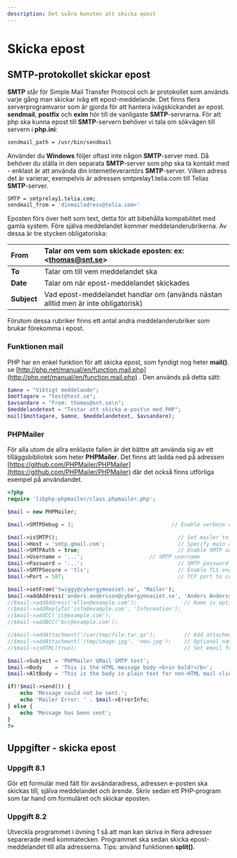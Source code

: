 ```yaml
---
description: Det svåra konsten att skicka epost
---
```


# Skicka epost

## **SMTP-protokollet skickar epost**

**SMTP** står för Simple Mail Transfer Protocol och är protokollet som används varje gång man skickar iväg ett epost-meddelande. Det finns flera serverprogramvaror som är gjorda för att hantera ivägskickandet av epost. **sendmail**, **postfix** och **exim** hör till de vanligaste **SMTP**-servrarna. För att php ska kunna epost till **SMTP**-servern behöver vi tala om sökvägen till servern i **php.ini**:

```bash
sendmail_path = /usr/bin/sendmail
```

Använder du **Windows** följer oftast inte någon **SMTP**-server med. Då behöver du ställa in den separata **SMTP**-server som php ska ta kontakt med - enklast är att använda din internetleverantörs **SMTP**-server. Vilken adress det är varierar, exempelvis är adressen smtprelay1.telia.com till Telias **SMTP**-server.

```bash
SMTP = smtprelay1.telia.com;
sendmail_from = 'dinmailadress@telia.com>'
```

Eposten förs över helt som text, detta för att bibehålla kompabilitet med gamla system. Före själva meddelandet kommer meddelanderubrikerna. Av dessa är tre stycken obligatoriska:

| **From** | Talar om vem som skickade eposten: ex: &lt;thomas@snt.se&gt; |
| :--- | :--- |
| **To** | Talar om till vem meddelandet ska |
| **Date** | Talar om när epost-meddelandet skickades |
| **Subject** | Vad epost-meddelandet handlar om \(används nästan alltid men är inte obligatorisk\) |

Förutom dessa rubriker finns ett antal andra meddelanderubriker som brukar förekomma i epost.

### **Funktionen mail**

PHP har en enkel funktion för att skicka epost, som fyndigt nog heter **mail\(\)**. se [http://php.net/manual/en/function.mail.php](http://php.net/manual/en/function.mail.php) . Den används på detta sätt:

```php
$amne = "Viktigt meddelande";
$mottagare = "test@test.se";
$avsandare = "From: thomas@snt.se\n";
$meddelandetext = "Testar att skicka e-post\n med PHP";
mail($mottagare, $amne, $meddelandetext, $avsandare);
```

### **PHPMailer**

För alla utom de allra enklaste fallen är det bättre att använda sig av ett tilläggsbibliotek som heter **PHPMailer**. Det finns att ladda ned på adressen [https://github.com/PHPMailer/PHPMailer](https://github.com/PHPMailer/PHPMailer) där det också finns utförliga exempel på användandet.

```php
<?php
require 'libphp-phpmailer/class.phpmailer.php';

$mail = new PHPMailer;

$mail->SMTPDebug = 3;                               // Enable verbose debug output

$mail->isSMTP();                                      // Set mailer to use SMTP
$mail->Host = 'smtp.gmail.com';                       // Specify main and backup SMTP servers
$mail->SMTPAuth = true;                               // Enable SMTP authentication
$mail->Username = '...';                     // SMTP username
$mail->Password = '...';                              // SMTP password
$mail->SMTPSecure = 'tls';                            // Enable TLS encryption, `ssl` also accepted
$mail->Port = 587;                                    // TCP port to connect to

$mail->setFrom('twiggy@cybergymnasiet.se', 'Mailer');
$mail->addAddress('anders.andersson@cybergymnasiet.se', 'Anders Andersson');     // Add a recipient
//$mail->addAddress('ellen@example.com');               // Name is optional
//$mail->addReplyTo('info@example.com', 'Information');
//$mail->addCC('cc@example.com');
//$mail->addBCC('bcc@example.com');

//$mail->addAttachment('/var/tmp/file.tar.gz');         // Add attachments
//$mail->addAttachment('/tmp/image.jpg', 'new.jpg');    // Optional name
//$mail->isHTML(true);                                  // Set email format to HTML

$mail->Subject = 'PHPMailer GMail SMTP test';
$mail->Body    = 'This is the HTML message body <b>in bold!</b>';
$mail->AltBody = 'This is the body in plain text for non-HTML mail clients';

if(!$mail->send()) {
    echo 'Message could not be sent.';
    echo 'Mailer Error: ' . $mail->ErrorInfo;
} else {
    echo 'Message has been sent';
}
?>
```

## Uppgifter - skicka epost

### **Uppgift 8.1**

Gör ett formulär med fält för avsändaradress, adressen e-posten ska skickas till, själva meddelandet och ärende. Skriv sedan ett PHP-program som tar hand om formuläret och skickar eposten.

### **Uppgift 8.2**

Utveckla programmet i övning 1 så att man kan skriva in flera adresser separerade med kommatecken. Programmet ska sedan skicka epost-meddelandet till alla adresserna. Tips: använd funktionen **split\(\)**.

